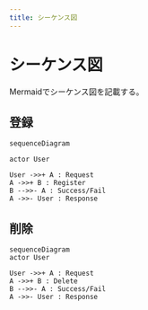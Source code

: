 ```yaml
---
title: シーケンス図
---
```


# シーケンス図

Mermaidでシーケンス図を記載する。

## 登録

```mermaid
sequenceDiagram

actor User

User ->>+ A : Request
A ->>+ B : Register
B -->>- A : Success/Fail
A ->>- User : Response

```

## 削除

```mermaid
sequenceDiagram
actor User

User ->>+ A : Request
A ->>+ B : Delete
B -->>- A : Success/Fail
A ->>- User : Response

```